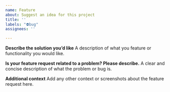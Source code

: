 ```yaml
---
name: Feature
about: Suggest an idea for this project
title: ''
labels: "⛔️bug"
assignees: ''

---
```


**Describe the solution you’d like**
A description of what you feature or functionality you would like.

**Is your feature request related to a problem? Please describe.**
A clear and concise description of what the problem or bug is.

**Additional context**
Add any other context or screenshots about the feature request here.
